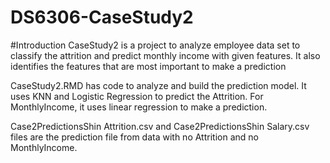 # DS6306-CaseStudy2

#Introduction
CaseStudy2 is a project to analyze employee data set to classify the attrition and predict monthly income with given features. It also identifies the features that are most important to make a prediction

CaseStudy2.RMD has code to analyze and build the prediction model. It uses KNN and Logistic Regression to predict the Attrition. For MonthlyIncome, it uses linear regression to make a prediction.

Case2PredictionsShin Attrition.csv and Case2PredictionsShin Salary.csv files are the prediction file from data with no Attrition and no MonthlyIncome.

